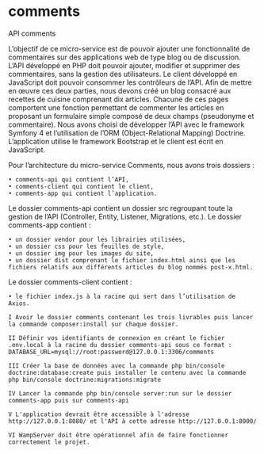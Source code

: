 # comments
API comments

L’objectif de ce micro-service est de pouvoir ajouter une fonctionnalité de commentaires sur des applications web de type blog ou de discussion. 
L’API développé en PHP doit pouvoir ajouter, modifier et supprimer des commentaires, sans la gestion des utilisateurs. 
Le client développé en JavaScript doit pouvoir consommer les contrôleurs de l’API. 
Afin de mettre en œuvre ces deux parties, nous devons créé un blog consacré aux recettes de cuisine comprenant dix articles. Chacune de ces pages comportent une fonction  permettant de commenter les articles en proposant un formulaire simple composé de deux champs (pseudonyme et commentaire). 
Nous avons choisi de développer l’API avec le framework Symfony 4 et l’utilisation de l’ORM (Object-Relational Mapping) Doctrine. L’application utilise le framework Bootstrap et le client est écrit en JavaScript. 

Pour l’architecture du micro-service Comments, nous avons trois dossiers : 

    • comments-api qui contient l’API, 
    • comments-client qui contient le client, 
    • comments-app qui contient l’application. 
      
Le dossier comments-api contient un dossier src regroupant toute la gestion de l’API (Controller, Entity, Listener, Migrations, etc.). 
Le dossier comments-app contient : 

    • un dossier vendor pour les librairies utilisées, 
    • un dossier css pour les feuilles de style,
    • un dossier img pour les images du site,
    • un dossier dist comprenant le fichier index.html ainsi que les fichiers relatifs aux différents articles du blog nommés post-x.html.
    
Le dossier comments-client contient :

    • le fichier index.js à la racine qui sert dans l’utilisation de Axios.
         
    I Avoir le dossier comments contenant les trois livrables puis lancer la commande composer:install sur chaque dossier.
       
    II Définir vos identifiants de connexion en créant le fichier .env.local à la racine du dossier comments-api sous ce format : DATABASE_URL=mysql://root:password@127.0.0.1:3306/comments
       
    III Créer la base de données avec la commande php bin/console doctrine:database:create puis installer le contenu avec la commande php bin/console doctrine:migrations:migrate
       
    IV Lancer la commande php bin/console server:run sur le dossier comments-app puis sur comments-api 
       
    V L'application devrait être accessible à l'adresse http://127.0.0.1:8080/ et l'API à cette adresse http://127.0.0.1:8000/
       
    VI WampServer doit être opérationnel afin de faire fonctionner correctement le projet. 
